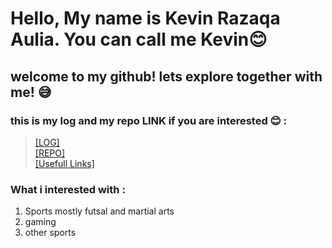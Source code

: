 # Hello, My name is Kevin Razaqa Aulia. You can call me Kevin😊
## welcome to my github! lets explore together with me! 😅<br>

### this is my log and my repo LINK if you are interested 😊 :<br>
> [[LOG]](https://github.com/Kevinrazaqa/os212/blob/master/TXT/mylog.txt)<br>
> [[REPO]](https://github.com/Kevinrazaqa?tab=repositories)<br>
> [[Usefull Links]](https://github.com/Kevinrazaqa/os212/blob/master/links.md)<br>

### What i interested with :
1. Sports mostly futsal and martial arts
2. gaming
3. other sports

